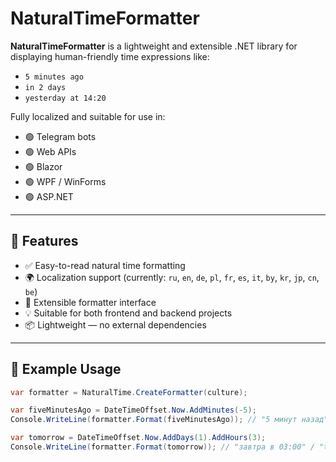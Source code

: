 # NaturalTimeFormatter

**NaturalTimeFormatter** is a lightweight and extensible .NET library for displaying human-friendly time expressions like:

- `5 minutes ago`
- `in 2 days`
- `yesterday at 14:20`

Fully localized and suitable for use in:
- 🟢 Telegram bots
- 🟢 Web APIs
- 🟢 Blazor
- 🟢 WPF / WinForms
- 🟢 ASP.NET

---

## 🌟 Features

- ✅ Easy-to-read natural time formatting
- 🌍 Localization support (currently: `ru`, `en`, `de`, `pl`, `fr`, `es`, `it`, `by`, `kr`, `jp`, `cn`, `be`)
- 🧩 Extensible formatter interface
- 💡 Suitable for both frontend and backend projects
- 📦 Lightweight — no external dependencies

---

## 🔧 Example Usage

```csharp
var formatter = NaturalTime.CreateFormatter(culture);

var fiveMinutesAgo = DateTimeOffset.Now.AddMinutes(-5);
Console.WriteLine(formatter.Format(fiveMinutesAgo)); // "5 минут назад" / "5 minutes ago"

var tomorrow = DateTimeOffset.Now.AddDays(1).AddHours(3);
Console.WriteLine(formatter.Format(tomorrow)); // "завтра в 03:00" / "tomorrow at 03:00"
